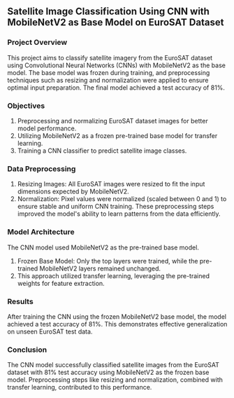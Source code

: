 ## Satellite Image Classification Using CNN with MobileNetV2 as Base Model on EuroSAT Dataset
### Project Overview
This project aims to classify satellite imagery from the EuroSAT dataset using Convolutional Neural Networks (CNNs) with MobileNetV2 as the base model. The base model was frozen during training, and preprocessing techniques such as resizing and normalization were applied to ensure optimal input preparation. The final model achieved a test accuracy of 81%.
### Objectives
1. Preprocessing and normalizing EuroSAT dataset images for better model performance.
2. Utilizing MobileNetV2 as a frozen pre-trained base model for transfer learning.
3. Training a CNN classifier to predict satellite image classes.
### Data Preprocessing
1. Resizing Images:
All EuroSAT images were resized to fit the input dimensions expected by MobileNetV2.
2. Normalization:
Pixel values were normalized (scaled between 0 and 1) to ensure stable and uniform CNN training.
These preprocessing steps improved the model's ability to learn patterns from the data efficiently.
### Model Architecture
The CNN model used MobileNetV2 as the pre-trained base model.
1. Frozen Base Model: Only the top layers were trained, while the pre-trained MobileNetV2 layers remained unchanged.
2. This approach utilized transfer learning, leveraging the pre-trained weights for feature extraction.
### Results
After training the CNN using the frozen MobileNetV2 base model, the model achieved a test accuracy of 81%. This demonstrates effective generalization on unseen EuroSAT test data.
### Conclusion
The CNN model successfully classified satellite images from the EuroSAT dataset with 81% test accuracy using MobileNetV2 as the frozen base model. Preprocessing steps like resizing and normalization, combined with transfer learning, contributed to this performance.

